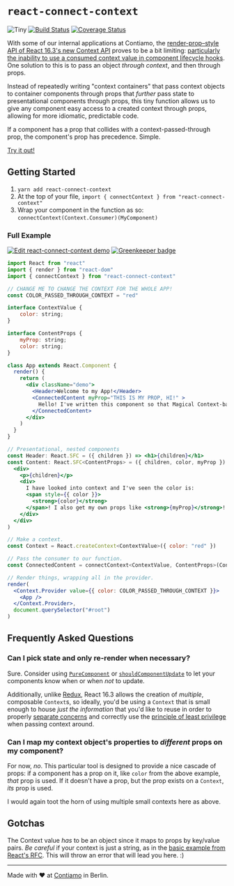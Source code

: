 # `react-connect-context`

![Tiny](https://img.shields.io/badge/size-559%20B-brightgreen.svg?compression=gzip&label=gzipped) [![Build Status](https://travis-ci.org/Contiamo/react-connect-context.svg?branch=master)](https://travis-ci.org/Contiamo/react-connect-context) [![Coverage Status](https://coveralls.io/repos/github/Contiamo/react-connect-context/badge.svg?branch=master)](https://coveralls.io/github/Contiamo/react-connect-context?branch=master)

With some of our internal applications at Contiamo, the [render-prop–style API of React 16.3's new Context API](https://github.com/reactjs/rfcs/blob/master/text/0002-new-version-of-context.md) proves to be a bit limiting: [particularly the inability to use a consumed context value in component lifecycle hooks](https://github.com/reactjs/rfcs/blob/master/text/0002-new-version-of-context.md#class-based-api). One solution to this is to pass an object _through context_, and then through props.

Instead of repeatedly writing "context containers" that pass context objects to container components through props that _further_ pass state to presentational components through props, this tiny function allows us to give any component easy access to a created context through props, allowing for more idiomatic, predictable code.

If a component has a prop that collides with a context-passed-through prop, the component's prop has precedence. Simple.

[Try it out!](https://codesandbox.io/s/p9rv0rp59m)

## Getting Started

1. `yarn add react-connect-context`
1. At the top of your file, `import { connectContext } from "react-connect-context"`
1. Wrap your component in the function as so: `connectContext(Context.Consumer)(MyComponent)`

### Full Example

[![Edit react-connect-context demo](https://codesandbox.io/static/img/play-codesandbox.svg)](https://codesandbox.io/s/p9rv0rp59m) [![Greenkeeper badge](https://badges.greenkeeper.io/contiamo/react-connect-context.svg)](https://greenkeeper.io/)

```jsx
import React from "react"
import { render } from "react-dom"
import { connectContext } from "react-connect-context"

// CHANGE ME TO CHANGE THE CONTEXT FOR THE WHOLE APP!
const COLOR_PASSED_THROUGH_CONTEXT = "red"

interface ContextValue {
    color: string;
}

interface ContentProps {
    myProp: string;
    color: string;
}

class App extends React.Component {
  render() {
    return (
      <div className="demo">
        <Header>Welcome to my App!</Header>
        <ConnectedContent myProp="THIS IS MY PROP, HI!" >
          Hello! I've written this component so that Magical Context-based text appears after children!
        </ConnectedContent>
      </div>
    )
  }
}

// Presentational, nested components
const Header: React.SFC = ({ children }) => <h1>{children}</h1>
const Content: React.SFC<ContentProps> = ({ children, color, myProp }) => (
  <div>
    <p>{children}</p>
    <div>
      I have looked into context and I've seen the color is:
      <span style={{ color }}>
        <strong>{color}</strong>
      </span>! I also get my own props like <strong>{myProp}</strong>!
    </div>
  </div>
)

// Make a context.
const Context = React.createContext<ContextValue>({ color: "red" })

// Pass the consumer to our function.
const ConnectedContent = connectContext<ContextValue, ContentProps>(Context.Consumer)(Content)

// Render things, wrapping all in the provider.
render(
  <Context.Provider value={{ color: COLOR_PASSED_THROUGH_CONTEXT }}>
    <App />
  </Context.Provider>,
  document.querySelector("#root")
)
```

## Frequently Asked Questions

### Can I pick state and only re-render when necessary?

Sure. Consider using [`PureComponent`](https://reactjs.org/docs/react-api.html#reactpurecomponent) or [`shouldComponentUpdate`](https://reactjs.org/docs/react-component.html#shouldcomponentupdate) to let your components know when or when _not_ to update.

Additionally, unlike [Redux](https://github.com/reactjs/redux), React 16.3 allows the creation of _multiple_, composable `Context`s, so ideally, you'd be using a `Context` that is small enough to house _just the information_ that you'd like to reuse in order to properly [separate concerns](https://en.wikipedia.org/wiki/Separation_of_concerns) and correctly use the [principle of least privilege](https://en.wikipedia.org/wiki/Principle_of_least_privilege) when passing context around.

### Can I map my context object's properties to _different_ props on my component?

For now, _no_. This particular tool is designed to provide a nice cascade of props: if a component has a prop on it, like `color` from the above example, _that_ prop is used. If it doesn't have a prop, but the prop exists on a `Context`, _its_ prop is used.

I would again toot the horn of using multiple small contexts here as above.

## Gotchas

The Context value _has_ to be an object since it maps to props by key/value pairs. _Be careful_ if your context is just a string, as in the [basic example from React's RFC](https://github.com/reactjs/rfcs/blob/master/text/0002-new-version-of-context.md#basic-example). This will throw an error that will lead you here. :)

---

Made with ❤️ at [Contiamo](https://contiamo.com) in Berlin.
